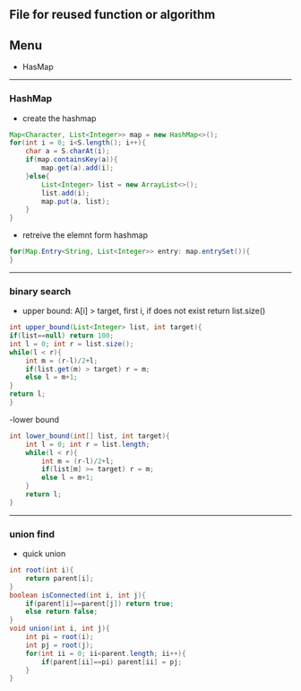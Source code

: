 ## File for reused function or algorithm

## Menu
- HasMap

-------------------------------------------------------------------------------
### HashMap
- create the hashmap 
```java
Map<Character, List<Integer>> map = new HashMap<>();
for(int i = 0; i<S.length(); i++){
    char a = S.charAt(i);
    if(map.containsKey(a)){
        map.get(a).add(i);
    }else{
        List<Integer> list = new ArrayList<>();
        list.add(i);
        map.put(a, list);
    }
}
```

- retreive the elemnt form hashmap
```java
for(Map.Entry<String, List<Integer>> entry: map.entrySet()){
}
```

------------------------------------------------------------------------------
### binary search
- upper bound: A[i] > target, first i, if does not exist return list.size()
```java
int upper_bound(List<Integer> list, int target){
if(list==null) return 100;
int l = 0; int r = list.size();
while(l < r){
    int m = (r-l)/2+l;
    if(list.get(m) > target) r = m;
    else l = m+1;
}
return l;
}
```
-lower bound
```java
int lower_bound(int[] list, int target){
    int l = 0; int r = list.length;
    while(l < r){
        int m = (r-l)/2+l;
        if(list[m] >= target) r = m;
        else l = m+1;
    }
    return l;
}
```
-----------------------------------------------------------------------------------
### union find
- quick union
```java
int root(int i){
    return parent[i];
}
boolean isConnected(int i, int j){
    if(parent[i]==parent[j]) return true;
    else return false;
}
void union(int i, int j){
    int pi = root(i);
    int pj = root(j);
    for(int ii = 0; ii<parent.length; ii++){
        if(parent[ii]==pi) parent[ii] = pj; 
    }
}
```

